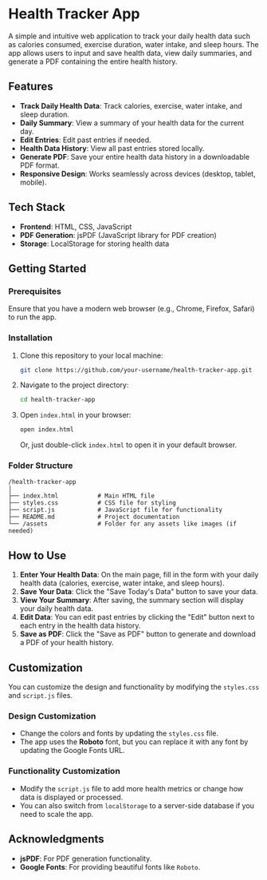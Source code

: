 # Health Tracker App

A simple and intuitive web application to track your daily health data such as calories consumed, exercise duration, water intake, and sleep hours. The app allows users to input and save health data, view daily summaries, and generate a PDF containing the entire health history.

## Features

- **Track Daily Health Data**: Track calories, exercise, water intake, and sleep duration.
- **Daily Summary**: View a summary of your health data for the current day.
- **Edit Entries**: Edit past entries if needed.
- **Health Data History**: View all past entries stored locally.
- **Generate PDF**: Save your entire health data history in a downloadable PDF format.
- **Responsive Design**: Works seamlessly across devices (desktop, tablet, mobile).

## Tech Stack

- **Frontend**: HTML, CSS, JavaScript
- **PDF Generation**: jsPDF (JavaScript library for PDF creation)
- **Storage**: LocalStorage for storing health data

## Getting Started

### Prerequisites

Ensure that you have a modern web browser (e.g., Chrome, Firefox, Safari) to run the app.

### Installation

1. Clone this repository to your local machine:
   ```bash
   git clone https://github.com/your-username/health-tracker-app.git
   ```

2. Navigate to the project directory:
   ```bash
   cd health-tracker-app
   ```

3. Open `index.html` in your browser:
   ```bash
   open index.html
   ```

   Or, just double-click `index.html` to open it in your default browser.

### Folder Structure

```
/health-tracker-app
│
├── index.html           # Main HTML file
├── styles.css           # CSS file for styling
├── script.js            # JavaScript file for functionality
├── README.md            # Project documentation
└── /assets              # Folder for any assets like images (if needed)
```

## How to Use

1. **Enter Your Health Data**: On the main page, fill in the form with your daily health data (calories, exercise, water intake, and sleep hours).
2. **Save Your Data**: Click the "Save Today's Data" button to save your data.
3. **View Your Summary**: After saving, the summary section will display your daily health data.
4. **Edit Data**: You can edit past entries by clicking the "Edit" button next to each entry in the health data history.
5. **Save as PDF**: Click the "Save as PDF" button to generate and download a PDF of your health history.

## Customization

You can customize the design and functionality by modifying the `styles.css` and `script.js` files.

### Design Customization

- Change the colors and fonts by updating the `styles.css` file.
- The app uses the **Roboto** font, but you can replace it with any font by updating the Google Fonts URL.

### Functionality Customization

- Modify the `script.js` file to add more health metrics or change how data is displayed or processed.
- You can also switch from `localStorage` to a server-side database if you need to scale the app.

## Acknowledgments

- **jsPDF**: For PDF generation functionality.
- **Google Fonts**: For providing beautiful fonts like `Roboto`.

```